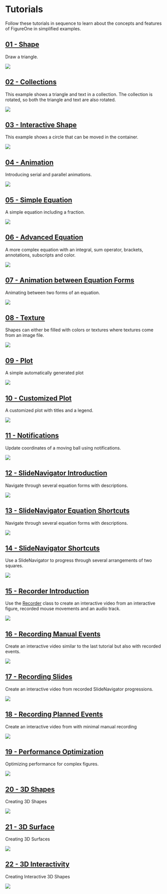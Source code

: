 # Tutorials

Follow these tutorials in sequence to learn about the concepts and features of FigureOne in simplified examples.

## **[01 - Shape](./01%20-%20Shape)**
Draw a triangle.

![](./01%20-%20Shape/example.png)

## **[02 - Collections](./02%20-%20Collections)**
This example shows a triangle and text in a collection. The collection is rotated, so both the triangle and text are also rotated.

![](./02%20-%20Collections/example.gif)

## **[03 - Interactive Shape](./03%20-%20Interactive%20Shape)**
This example shows a circle that can be moved in the container.

![](./03%20-%20Interactive%20Shape/example.gif)

## **[04 - Animation](./04%20-%20Animation)**
Introducing serial and parallel animations.

![](./04%20-%20Animation/example.gif)

## **[05 - Simple Equation](./05%20-%20Simple%20Equation)**
A simple equation including a fraction.

![](./05%20-%20Simple%20Equation/example.png)

## **[06 - Advanced Equation](./06%20-%20Advanced%20Equation)**
A more complex equation with an integral, sum operator, brackets, annotations, subscripts and color.

![](./06%20-%20Advanced%20Equation/example.png)

## **[07 - Animation between Equation Forms](./07%20-%20Animation%20between%20Equation%20Forms)**
Animating between two forms of an equation.

![](./07%20-%20Animation%20between%20Equation%20Forms/example.gif)

## **[08 - Texture](./08%20-%20Texture)**
Shapes can either be filled with colors or textures where textures come from an image file.

![](./08%20-%20Texture/example.png)

## **[09 - Plot](./09%20-%20Plot)**
A simple automatically generated plot

![](./09%20-%20Plot/example.png)

## **[10 - Customized Plot](./10%20-%20Customized%20Plot)**
A customized plot with titles and a legend.

![](./10%20-%20Customized%20Plot/example.png)

## **[11 - Notifications](./11%20-%20Notifications)**
Update coordinates of a moving ball using notifications.

![](./11%20-%20Notifications/example.gif)

## **[12 - SlideNavigator Introduction](./12%20-%20SlideNavigator%20Introduction)**
Navigate through several equation forms with descriptions.

![](./12%20-%20SlideNavigator%20Introduction/example.gif)

## **[13 - SlideNavigator Equation Shortcuts](./13%20-%20SlideNavigator%20Equation%20Shortcuts)**
Navigate through several equation forms with descriptions.

![](./13%20-%20SlideNavigator%20Equation%20Shortcuts/example.gif)

## **[14 - SlideNavigator Shortcuts](./14%20-%20SlideNavigator%20Shortcuts)**
Use a SlideNavigator to progress through several arrangements of two squares.

![](./14%20-%20SlideNavigator%20Shortcuts/example.gif)

## **[15 - Recorder Introduction](./15%20-%20Recorder%20Introduction)**
Use the [Recorder](https://airladon.github.io/FigureOne/api/#recorder) class to create an interactive video from an interactive figure, recorded mouse movements and an audio track.

![](./15%20-%20Recorder%20Introduction/example.gif)

## **[16 - Recording Manual Events](./16%20-%20Recording%20Manual%20Events)**
Create an interactive video similar to the last tutorial but also with recorded events.

![](./16%20-%20Recording%20Manual%20Events/example.gif)

## **[17 - Recording Slides](./17%20-%20Recording%20Slides)**
Create an interactive video from recorded SlideNavigator progressions.

![](./17%20-%20Recording%20Slides/example.gif)

## **[18 - Recording Planned Events](./18%20-%20Recording%20Planned%20Events)**
Create an interactive video from with minimal manual recording

![](./18%20-%20Recording%20Planned%20Events/example.gif)

## **[19 - Performance Optimization](./19%20-%20Performance%20Optimization)**
Optimizing performance for complex figures.

![](./19%20-%20Performance%20Optimization/example.gif)

## **[20 - 3D Shapes](./20%20-%203D%20Shapes)**
Creating 3D Shapes

![](./20%20-%203D%20Shapes/example.gif)

## **[21 - 3D Surface](./21%20-%203D%20Surface)**
Creating 3D Surfaces

![](./20%20-%203D%20Surface/example.gif)

## **[22 - 3D Interactivity](./22%20-%203D%20Interactivity)**
Creating Interactive 3D Shapes

![](./20%20-%203D%20Interactivity/example.gif)
